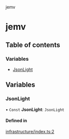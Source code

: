 jemv

# jemv

## Table of contents

### Variables

- [JsonLight](README.md#jsonlight)

## Variables

### JsonLight

• `Const` **JsonLight**: `JsonLight`

#### Defined in

[infrastructure/index.ts:2](https://github.com/data7expressions/json-light/blob/6f810a2b801ca88ba4bf9566c220b3e1049d0beb/src/lib/infrastructure/index.ts#L2)
